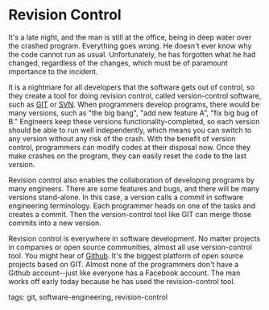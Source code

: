 # Revision Control

It's a late night, and the man is still at the office, being in deep water over the crashed program. Everything goes wrong. He doesn't ever know why the code cannot run as usual. Unfortunately, he has forgotten what he had changed, regardless of the changes, which must be of paramount importance to the incident.

It is a nightmare for all developers that the software gets out of control, so they create a tool for doing revision control, called version-control software, such as [GIT](https://en.wikipedia.org/wiki/Git) or [SVN](https://en.wikipedia.org/wiki/Apache_Subversion). When programmers develop programs, there would be many versions, such as "the big bang", "add new feature A", "fix big bug of B." Engineers keep these versions functionality-completed, so each version should be able to run well independently, which means you can switch to any version without any risk of the crash. With the benefit of version control, programmers can modify codes at their disposal now. Once they make crashes on the program, they can easily reset the code to the last version.

Revision control also enables the collaboration of developing programs by many engineers. There are some features and bugs, and there will be many versions stand-alone. In this case, a version calls a *commit* in software engineering terminology. Each programmer heads on one of the tasks and creates a commit. Then the version-control tool like GIT can merge those commits into a new version.

Revision control is everywhere in software development. No matter projects in companies or open source communities, almost all use version-control tool. You might hear of [Github](https://github.com/). It's the biggest platform of open source projects based on GIT. Almost none of the programmers don't have a Github account--just like everyone has a Facebook account. The man works off early today because he has used the revision-control tool.

tags: git, software-engineering, revision-control

